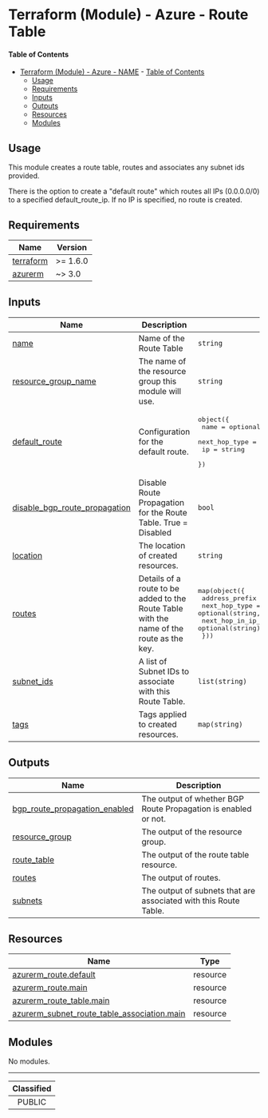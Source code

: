 # Terraform (Module) - Azure - Route Table

#### Table of Contents

- [Terraform (Module) - Azure - NAME](#terraform-module---azure---name)
      - [Table of Contents](#table-of-contents)
  - [Usage](#usage)
  - [Requirements](#requirements)
  - [Inputs](#inputs)
  - [Outputs](#outputs)
  - [Resources](#resources)
  - [Modules](#modules)

## Usage

This module creates a route table, routes and associates any subnet ids provided.

There is the option to create a "default route" which routes all IPs (0.0.0.0/0) to a specified default_route_ip.  If no IP is specified, no route is created.

<!-- BEGIN_TF_DOCS -->
## Requirements

| Name | Version |
|------|---------|
| <a name="requirement_terraform"></a> [terraform](#requirement\_terraform) | >= 1.6.0 |
| <a name="requirement_azurerm"></a> [azurerm](#requirement\_azurerm) | ~> 3.0 |

## Inputs

| Name | Description | Type | Default | Required |
|------|-------------|------|---------|:--------:|
| <a name="input_name"></a> [name](#input\_name) | Name of the Route Table | `string` | n/a | yes |
| <a name="input_resource_group_name"></a> [resource\_group\_name](#input\_resource\_group\_name) | The name of the resource group this module will use. | `string` | n/a | yes |
| <a name="input_default_route"></a> [default\_route](#input\_default\_route) | Configuration for the default route. | <pre>object({<br>    name          = optional(string, "default-route")<br>    next_hop_type = optional(string, "VirtualAppliance")<br>    ip            = string<br>  })</pre> | `null` | no |
| <a name="input_disable_bgp_route_propagation"></a> [disable\_bgp\_route\_propagation](#input\_disable\_bgp\_route\_propagation) | Disable Route Propagation for the Route Table. True = Disabled | `bool` | `true` | no |
| <a name="input_location"></a> [location](#input\_location) | The location of created resources. | `string` | `"uksouth"` | no |
| <a name="input_routes"></a> [routes](#input\_routes) | Details of a route to be added to the Route Table with the name of the route as the key. | <pre>map(object({<br>    address_prefix         = string<br>    next_hop_type          = optional(string, "VirtualAppliance")<br>    next_hop_in_ip_address = optional(string)<br>  }))</pre> | `{}` | no |
| <a name="input_subnet_ids"></a> [subnet\_ids](#input\_subnet\_ids) | A list of Subnet IDs to associate with this Route Table. | `list(string)` | `null` | no |
| <a name="input_tags"></a> [tags](#input\_tags) | Tags applied to created resources. | `map(string)` | `null` | no |

## Outputs

| Name | Description |
|------|-------------|
| <a name="output_bgp_route_propagation_enabled"></a> [bgp\_route\_propagation\_enabled](#output\_bgp\_route\_propagation\_enabled) | The output of whether BGP Route Propagation is enabled or not. |
| <a name="output_resource_group"></a> [resource\_group](#output\_resource\_group) | The output of the resource group. |
| <a name="output_route_table"></a> [route\_table](#output\_route\_table) | The output of the route table resource. |
| <a name="output_routes"></a> [routes](#output\_routes) | The output of routes. |
| <a name="output_subnets"></a> [subnets](#output\_subnets) | The output of subnets that are associated with this Route Table. |

## Resources

| Name | Type |
|------|------|
| [azurerm_route.default](https://registry.terraform.io/providers/hashicorp/azurerm/latest/docs/resources/route) | resource |
| [azurerm_route.main](https://registry.terraform.io/providers/hashicorp/azurerm/latest/docs/resources/route) | resource |
| [azurerm_route_table.main](https://registry.terraform.io/providers/hashicorp/azurerm/latest/docs/resources/route_table) | resource |
| [azurerm_subnet_route_table_association.main](https://registry.terraform.io/providers/hashicorp/azurerm/latest/docs/resources/subnet_route_table_association) | resource |

## Modules

No modules.
<!-- END_TF_DOCS -->
_______________
| Classified  |
| :---------: |
|   PUBLIC    |